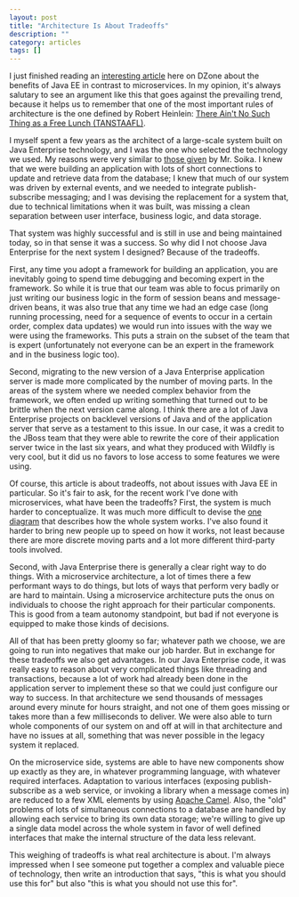 ```yaml
---
layout: post
title: "Architecture Is About Tradeoffs"
description: ""
category: articles
tags: []
---
```


I just finished reading an [interesting article][1] here on DZone about the
benefits of Java EE in contrast to microservices. In my opinion, it's always
salutary to see an argument like this that goes against the prevailing
trend, because it helps us to remember that one of the most important rules
of architecture is the one defined by Robert Heinlein: [There Ain't No Such
Thing as a Free Lunch (TANSTAAFL)][2].

I myself spent a few years as the architect of a large-scale system built on
Java Enterprise technology, and I was the one who selected the technology we
used. My reasons were very similar to [those given][1] by Mr. Soika. I knew
that we were building an application with lots of short connections to update
and retrieve data from the database; I knew that much of our system was
driven by external events, and we needed to integrate publish-subscribe
messaging; and I was devising the replacement for a system that, due to
technical limitations when it was built, was missing a clean separation
between user interface, business logic, and data storage.

That system was highly successful and is still in use and being maintained
today, so in that sense it was a success. So why did I not choose Java Enterprise
for the next system I designed? Because of the tradeoffs.

First, any time you adopt a framework for building an application, you are
inevitably going to spend time debugging and becoming expert in the framework.
So while it is true that our team was able to focus primarily on just writing
our business logic in the form of session beans and message-driven beans, it was
also true that any time we had an edge case (long running processing, need for
a sequence of events to occur in a certain order, complex data updates) we would
run into issues with the way we were using the frameworks. This puts a strain
on the subset of the team that is expert (unfortunately not everyone can be an
expert in the framework and in the business logic too).

Second, migrating to the new version of a Java Enterprise application server is
made more complicated by the number of moving parts. In the areas of the system
where we needed complex behavior from the framework, we often ended up writing
something that turned out to be brittle when the next version came along. I
think there are a lot of Java Enterprise projects on backlevel versions of Java
and of the application server that serve as a testament to this issue. In our
case, it was a credit to the JBoss team that they were able to rewrite the core
of their application server twice in the last six years, and what they produced
with Wildfly is very cool, but it did us no favors to lose access to some
features we were using.

Of course, this article is about tradeoffs, not about issues with Java EE in
particular. So it's fair to ask, for the recent work I've done with microservices,
what have been the tradeoffs? First, the system is much harder to conceptualize.
It was much more difficult to devise the [one diagram][3] that describes how the
whole system works. I've also found it harder to bring new people up to speed on
how it works, not least because there are more discrete moving parts and a lot
more different third-party tools involved.

Second, with Java Enterprise there is generally a clear right way to do things.
With a microservice architecture, a lot of times there a few performant ways to
do things, but lots of ways that perform very badly or are hard to maintain.
Using a microservice architecture puts the onus on individuals to choose the
right approach for their particular components. This is good from a team
autonomy standpoint, but bad if not everyone is equipped to make those kinds of
decisions.

All of that has been pretty gloomy so far; whatever path we choose, we are going
to run into negatives that make our job harder. But in exchange for these
tradeoffs we also get advantages. In our Java Enterprise code, it was really
easy to reason about very complicated things like threading and transactions,
because a lot of work had already been done in the application server to implement
these so that we could just configure our way to success. In that architecture we
send thousands of messages around every minute for hours straight, and not one
of them goes missing or takes more than a few milliseconds to deliver. We were
also able to turn whole components of our system on and off at will in that
architecture and have no issues at all, something that was never possible in the
legacy system it replaced.

On the microservice side, systems are able to have new components show up
exactly as they are, in whatever programming language, with whatever required
interfaces. Adaptation to various interfaces (exposing publish-subscribe as a
web service, or invoking a library when a message comes in) are reduced to a
few XML elements by using [Apache Camel][4]. Also, the "old" problems of lots
of simultaneous connections to a database are handled by allowing each service
to bring its own data storage; we're willing to give up a single data model
across the whole system in favor of well defined interfaces that make the
internal structure of the data less relevant. 

This weighing of tradeoffs is what real architecture is about. I'm always
impressed when I see someone put together a complex and valuable piece of
technology, then write an introduction that says, "this is what you should
use this for" but also "this is what you should not use this for".



[1]:https://dzone.com/articles/why-its-better-to-trust-in-java-ee
[2]:http://www.technovelgy.com/ct/content.asp?Bnum=735
[3]:https://dzone.com/articles/in-search-of-simplicity-one-diagram
[4]:http://camel.apache.org/

